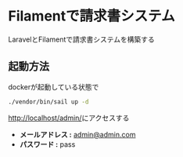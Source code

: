 # Filamentで請求書システム

LaravelとFilamentで請求書システムを構築する

## 起動方法

dockerが起動している状態で
```bash
./vendor/bin/sail up -d 
```

[http://localhost/admin/](http://localhost/admin/)にアクセスする
* **メールアドレス :** admin@admin.com
* **パスワード :** pass
